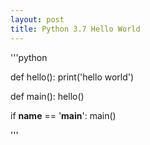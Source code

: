 ```yaml
---
layout: post
title: Python 3.7 Hello World
---
```


'''python

def hello():
    print('hello world')

def main():
    hello()

if __name__ == '__main__':
    main()

'''
